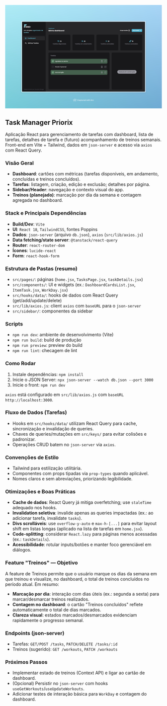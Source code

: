 <p align="center">
  <img src="public/doc.jpeg" alt="Capa do projeto" />
</p>

## Task Manager Priorix

Aplicação React para gerenciamento de tarefas com dashboard, lista de tarefas, detalhes de tarefa e (futuro) acompanhamento de treinos semanais. Front-end em Vite + Tailwind, dados em `json-server` e acesso via `axios` com React Query.

### Visão Geral

- **Dashboard**: cartões com métricas (tarefas disponíveis, em andamento, concluídas e treinos concluídos).
- **Tarefas**: listagem, criação, edição e exclusão; detalhes por página.
- **Sidebar/Header**: navegação e contexto visual do app.
- **Treinos (planejado)**: marcação por dia da semana e contagem agregada no dashboard.

### Stack e Principais Dependências

- **Build/Dev**: `Vite`
- **UI**: `React 18`, `TailwindCSS`, fontes Poppins
- **Dados**: `json-server` (arquivo `db.json`), `axios` (`src/lib/axios.js`)
- **Data fetching/state server**: `@tanstack/react-query`
- **Router**: `react-router-dom`
- **Ícones**: `lucide-react`
- **Form**: `react-hook-form`

### Estrutura de Pastas (resumo)

- `src/pages/`: páginas (`home.jsx`, `TasksPage.jsx`, `taskDetails.jsx`)
- `src/components/`: UI e widgets (ex.: `DashboardCardsList.jsx`, `ItemTask.jsx`, `WorkDay.jsx`)
- `src/hooks/data/`: hooks de dados com React Query (get/add/update/delete)
- `src/lib/axios.js`: client `axios` com `baseURL` para o `json-server`
- `src/sidebar/`: componentes da sidebar

### Scripts

- `npm run dev`: ambiente de desenvolvimento (Vite)
- `npm run build`: build de produção
- `npm run preview`: preview do build
- `npm run lint`: checagem de lint

### Como Rodar

1. Instale dependências: `npm install`
2. Inicie o JSON Server: `npx json-server --watch db.json --port 3000`
3. Inicie o front: `npm run dev`

`axios` está configurado em `src/lib/axios.js` com `baseURL` `http://localhost:3000`.

### Fluxo de Dados (Tarefas)

- Hooks em `src/hooks/data/` utilizam React Query para cache, sincronização e invalidação de queries.
- Chaves de queries/mutações em `src/keys/` para evitar colisões e padronizar.
- Operações CRUD batem no `json-server` via `axios`.

### Convenções de Estilo

- Tailwind para estilização utilitária.
- Componentes com props tipadas via `prop-types` quando aplicável.
- Nomes claros e sem abreviações, priorizando legibilidade.

### Otimizações e Boas Práticas

- **Cache de dados**: React Query já mitiga overfetching; use `staleTime` adequado nos hooks.
- **Invalidation seletiva**: invalide apenas as queries impactadas (ex.: ao adicionar tarefa, invalidate `tasks`).
- **Divs scrolláveis**: use `overflow-y-auto` e `max-h-[...]` para evitar layout shift em listas longas (aplicado na lista de tarefas em `home.jsx`).
- **Code-splitting**: considerar `React.lazy` para páginas menos acessadas (ex.: `taskDetails`).
- **Acessibilidade**: rotular inputs/botões e manter foco gerenciável em diálogos.

### Feature "Treinos" — Objetivo

A feature de Treinos permite que o usuário marque os dias da semana em que treinou e visualize, no dashboard, o total de treinos concluídos no período atual. Em resumo:

- **Marcação por dia**: interação com dias úteis (ex.: segunda a sexta) para marcar/desmarcar treinos realizados.
- **Contagem no dashboard**: o cartão "Treinos concluídos" reflete automaticamente o total de dias marcados.
- **Clareza visual**: estados marcados/desmarcados evidenciam rapidamente o progresso semanal.

### Endpoints (json-server)

- Tarefas: `GET/POST /tasks`, `PATCH/DELETE /tasks/:id`
- Treinos (sugerido): `GET /workouts`, `PATCH /workouts`

### Próximos Passos

- Implementar estado de treinos (Context API) e ligar ao cartão de dashboard.
- (Opcional) Persistir no `json-server` com hooks `useGetWorkouts`/`useUpdateWorkouts`.
- Adicionar testes de interação básica para `WorkDay` e contagem do dashboard.
